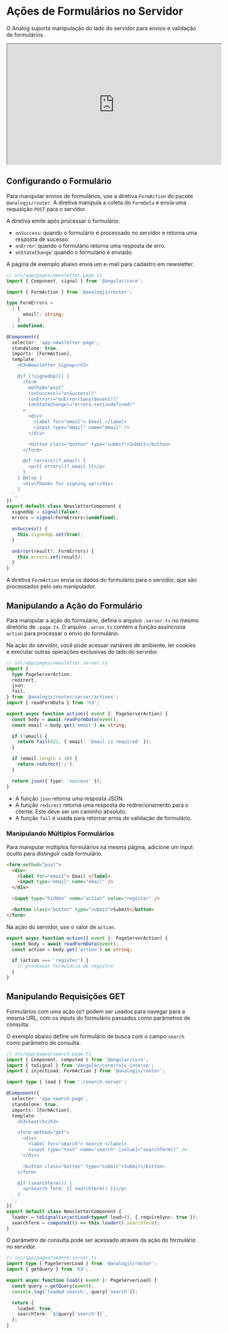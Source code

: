 # Ações de Formulários no Servidor

O Analog suporta manipulação do lado do servidor para envios e validação de formulários.

<div className="video-container">
  <div className="video-responsive-wrapper">
    <iframe
      width="560"
      height="315"
      src="https://www.youtube.com/embed/4pFPO1OpD4Q?si=HcESaJI03LgEljpQ&amp;controls=0">
    </iframe>
  </div>
</div>

## Configurando o Formulário

Para manipular envios de formulários, use a diretiva `FormAction` do pacote `@analogjs/router`. A diretiva manipula a coleta do `FormData` e envia uma requisição `POST` para o servidor.

A diretiva emite após processar o formulário:

- `onSuccess`: quando o formulário é processado no servidor e retorna uma resposta de sucesso.
- `onError`: quando o formulário retorna uma resposta de erro.
- `onStateChange`: quando o formulário é enviado.

A página de exemplo abaixo envia um e-mail para cadastro em newsletter.

```ts
// src/app/pages/newsletter.page.ts
import { Component, signal } from '@angular/core';

import { FormAction } from '@analogjs/router';

type FormErrors =
  | {
      email?: string;
    }
  | undefined;

@Component({
  selector: 'app-newsletter-page',
  standalone: true,
  imports: [FormAction],
  template: `
    <h3>Newsletter Signup</h3>

    @if (!signedUp()) {
      <form
        method="post"
        (onSuccess)="onSuccess()"
        (onError)="onError($any($event))"
        (onStateChange)="errors.set(undefined)"
      >
        <div>
          <label for="email"> Email </label>
          <input type="email" name="email" />
        </div>

        <button class="button" type="submit">Submit</button>
      </form>

      @if (errors()?.email) {
        <p>{{ errors()?.email }}</p>
      }
    } @else {
      <div>Thanks for signing up!</div>
    }
  `,
})
export default class NewsletterComponent {
  signedUp = signal(false);
  errors = signal<FormErrors>(undefined);

  onSuccess() {
    this.signedUp.set(true);
  }

  onError(result?: FormErrors) {
    this.errors.set(result);
  }
}
```

A diretiva `FormAction` envia os dados do formulário para o servidor, que são processados pelo seu manipulador.

## Manipulando a Ação do Formulário

Para manipular a ação do formulário, defina o arquivo `.server.ts` no mesmo diretório de `.page.ts`. O arquivo `.serve.ts` contém a função assíncrona `action` para processar o envio do formulário.

Na ação do servidor, você pode acessar variáveis de ambiente, ler cookies e executar outras operações exclusivas do lado do servidor.

```ts
// src/app/pages/newsletter.server.ts
import {
  type PageServerAction,
  redirect,
  json,
  fail,
} from '@analogjs/router/server/actions';
import { readFormData } from 'h3';

export async function action({ event }: PageServerAction) {
  const body = await readFormData(event);
  const email = body.get('email') as string;

  if (!email) {
    return fail(422, { email: 'Email is required' });
  }

  if (email.length < 10) {
    return redirect('/');
  }

  return json({ type: 'success' });
}
```

- A função `json` retorna uma resposta JSON.
- A função `redirect` retorna uma resposta de redirecionamento para o cliente. Este deve ser um caminho absoluto.
- A função `fail` é usada para retornar erros de validação de formulário.

### Manipulando Múltiplos Formulários

Para manipular múltiplos formulários na mesma página, adicione um input oculto para distinguir cada formulário.

```html
<form method="post">
  <div>
    <label for="email"> Email </label>
    <input type="email" name="email" />
  </div>

  <input type="hidden" name="action" value="register" />

  <button class="button" type="submit">Submit</button>
</form>
```

Na ação do servidor, use o valor de `action`.

```ts
export async function action({ event }: PageServerAction) {
  const body = await readFormData(event);
  const action = body.get('action') as string;

  if (action === 'register') {
    // processar formulário de registro
  }
}
```

## Manipulando Requisições GET

Formulários com uma ação `GET` podem ser usados para navegar para a mesma URL, com os inputs do formulário passados como parâmetros de consulta.

O exemplo abaixo define um formulário de busca com o campo `search` como parâmetro de consulta.

```ts
// src/app/pages/search.page.ts
import { Component, computed } from '@angular/core';
import { toSignal } from '@angular/core/rxjs-interop';
import { injectLoad, FormAction } from '@analogjs/router';

import type { load } from './search.server';

@Component({
  selector: 'app-search-page',
  standalone: true,
  imports: [FormAction],
  template: `
    <h3>Search</h3>

    <form method="get">
      <div>
        <label for="search"> Search </label>
        <input type="text" name="search" [value]="searchTerm()" />
      </div>

      <button class="button" type="submit">Submit</button>
    </form>

    @if (searchTerm()) {
      <p>Search Term: {{ searchTerm() }}</p>
    }
  `,
})
export default class NewsletterComponent {
  loader = toSignal(injectLoad<typeof load>(), { requireSync: true });
  searchTerm = computed(() => this.loader().searchTerm);
}
```

O parâmetro de consulta pode ser acessado através da ação do formulário no servidor.

```ts
// src/app/pages/search.server.ts
import type { PageServerLoad } from '@analogjs/router';
import { getQuery } from 'h3';

export async function load({ event }: PageServerLoad) {
  const query = getQuery(event);
  console.log('loaded search', query['search']);

  return {
    loaded: true,
    searchTerm: `${query['search']}`,
  };
}
```
